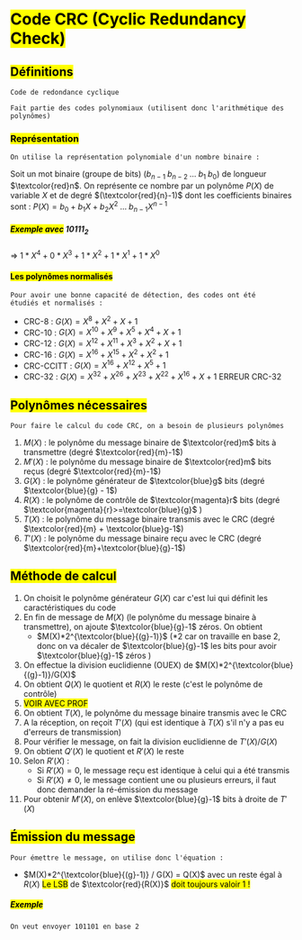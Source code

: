 # <mark class="hltr-blue hltr-bold">Code CRC (Cyclic Redundancy Check)</mark>

## <mark class="hltr-purple hltr-bold">Définitions</mark>

	Code de redondance cyclique

	Fait partie des codes polynomiaux (utilisent donc l'arithmétique des
	polynômes)

### <mark class="hltr-green hltr-bold">Représentation</mark>

	On utilise la représentation polynomiale d'un nombre binaire :

Soit un mot binaire (groupe de bits) ($b_{n-1} \; b_{n-2} \; ... \; b_{1} \; b_{0}$) de longueur $\textcolor{red}n$. On représente ce nombre par un polynôme $P(X)$ de variable $X$ et de degré $(\textcolor{red}{n}-1)$ dont les coefficients binaires sont :
	$P(X)=b_{0}+b_{1}X +b_{2}X^2 \; ... \; b_{n-1}X^{n-1}$

##### <mark class="hltr-grey hltr-bold">Exemple avec</mark> $10111_{2}$

=> $1*X^4+0*X^3+1*X^2+1*X^1+1*X^0$

#### <mark class="hltr-pink hltr-bold">Les polynômes normalisés</mark>

	Pour avoir une bonne capacité de détection, des codes ont été 
	étudiés et normalisés :

- CRC-8 : $G(X) = X^8+X^2+X+1$
- CRC-10 : $G(X) = X^{10}+X^9+X^5+X^4+X+1$
- CRC-12 : $G(X) = X^{12}+X^{11}+X^3+X^2+X+1$
- CRC-16 : $G(X) = X^{16}+X^{15}+X^2+X^2+1$
- CRC-CCITT : $G(X) = X^{16}+X^{12}+X^5+1$
- CRC-32 : $G(X) = X^{32}+X^{26}+X^{23}+X^{22}+X^{16}+X^{}+1$
ERREUR CRC-32

## <mark class="hltr-purple hltr-bold">Polynômes nécessaires</mark>

	Pour faire le calcul du code CRC, on a besoin de plusieurs polynômes

1. $M(X)$ : le polynôme du message binaire de $\textcolor{red}m$ bits à transmettre (degré $\textcolor{red}{m}-1$)
2. $M'(X)$ : le polynôme du message binaire de $\textcolor{red}m$ bits reçus (degré $\textcolor{red}{m}-1$)
3. $G(X)$ : le polynôme générateur de $\textcolor{blue}g$ bits (degré $\textcolor{blue}{g} - 1$)
4. $R(X)$ : le polynôme de contrôle de $\textcolor{magenta}r$ bits (degré $\textcolor{magenta}{r}>=\textcolor{blue}{g}$ )
5. $T(X)$ : le polynôme du message binaire transmis avec le CRC (degré $\textcolor{red}{m} + \textcolor{blue}g-1$)
6. $T'(X)$ : le polynôme du message binaire reçu avec le CRC (degré $\textcolor{red}{m}+\textcolor{blue}{g}-1$)

## <mark class="hltr-purple hltr-bold">Méthode de calcul</mark>

1. On choisit le polynôme générateur $G(X)$ car c'est lui qui définit les caractéristiques du code
2. En fin de message de $M(X)$ (le polynôme du message binaire à transmettre), on ajoute $\textcolor{blue}{g}-1$ zéros. On obtient
	- $M(X)*2^{\textcolor{blue}{(g}-1)}$  ($*2$ car on travaille en base 2, donc on va décaler de $\textcolor{blue}{g}-1$ les bits pour avoir $\textcolor{blue}{g}-1$ zéros )
3. On effectue la division euclidienne (OUEX) de $M(X)*2^{\textcolor{blue}{(g}-1)}/G(X)$
4. On obtient $Q(X)$ le quotient et $R(X)$ le reste (c'est le polynôme de contrôle)
5. <mark class="hltr-red hltr-bold">VOIR AVEC PROF</mark>
6. On obtient $T(X)$, le polynôme du message binaire transmis avec le CRC
7. A la réception, on reçoit $T'(X)$ (qui est identique à $T(X)$ s'il n'y a pas eu d'erreurs de transmission)
8. Pour vérifier le message, on fait la division euclidienne de $T'(X) / G(X)$
9. On obtient $Q'(X)$ le quotient et $R'(X)$ le reste
10. Selon $R'(X)$ :
	- Si $R'(X) = 0$, le message reçu est identique à celui qui a été transmis
	- Si $R'(X) \neq 0$, le message contient une ou plusieurs erreurs, il faut donc demander la ré-émission du message
11. Pour obtenir $M'(X)$, on enlève $\textcolor{blue}{g}-1$ bits à droite de $T'(X)$

## <mark class="hltr-purple hltr-bold">Émission du message</mark>

	Pour émettre le message, on utilise donc l'équation :

- $M(X)*2^{\textcolor{blue}{(g}-1)} / G(X) = Q(X)$ avec un reste égal à $R(X)$
	<mark class="hltr-red hltr-bold">Le LSB</mark> de $\textcolor{red}{R(X)}$ <mark class="hltr-red hltr-bold">doit toujours valoir 1 !</mark>

##### <mark class="hltr-grey hltr-bold">Exemple</mark>

	On veut envoyer 101101 en base 2

